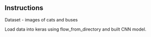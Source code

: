Instructions
---------------------------------

Dataset - images of cats and buses

Load data into keras using flow_from_directory and built CNN model.